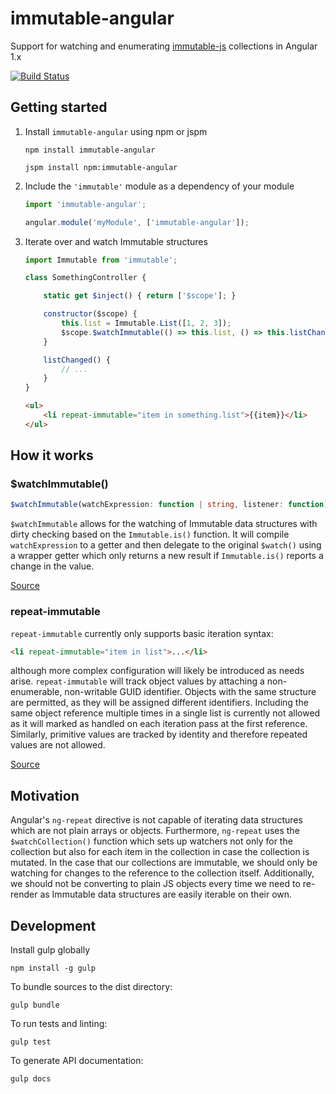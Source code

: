 # immutable-angular
Support for watching and enumerating [immutable-js](https://github.com/facebook/immutable-js) collections in Angular 1.x

[![Build Status](https://travis-ci.org/Adage-Technologies/immutable-angular.svg)](https://travis-ci.org/Adage-Technologies/immutable-angular)

## Getting started

1. Install `immutable-angular` using npm or jspm
    ```
    npm install immutable-angular
    ```
    ```
    jspm install npm:immutable-angular
    ```

2. Include the `'immutable'` module as a dependency of your module
    ```javascript
    import 'immutable-angular';

    angular.module('myModule', ['immutable-angular']);
    ```

3. Iterate over and watch Immutable structures
    ```javascript
    import Immutable from 'immutable';

    class SomethingController {

        static get $inject() { return ['$scope']; }

        constructor($scope) {
            this.list = Immutable.List([1, 2, 3]);
            $scope.$watchImmutable(() => this.list, () => this.listChanged());
        }

        listChanged() {
            // ...
        }
    }
    ```
    ```html
    <ul>
        <li repeat-immutable="item in something.list">{{item}}</li>
    </ul>
    ```

## How it works

### $watchImmutable()
```typescript
$watchImmutable(watchExpression: function | string, listener: function)
```
`$watchImmutable` allows for the watching of Immutable data structures with
dirty checking based on the `Immutable.is()` function. It will compile
`watchExpression` to a getter and then delegate to the original `$watch()`
using a wrapper getter which only returns a new result if `Immutable.is()`
reports a change in the value.

[Source](./src/watch-immutable.js)

### repeat-immutable
`repeat-immutable` currently only supports basic iteration syntax:
```html
<li repeat-immutable="item in list">...</li>
```
although more complex configuration will likely be introduced as needs arise.
`repeat-immutable` will track object values by attaching a non-enumerable,
non-writable GUID identifier. Objects with the same structure are permitted, as
they will be assigned different identifiers. Including the same object reference
multiple times in a single list is currently not allowed as it will marked as
handled on each iteration pass at the first reference. Similarly, primitive
values are tracked by identity and therefore repeated values are not allowed.

[Source](./src/repeat-immutable.js)

## Motivation
Angular's `ng-repeat` directive is not capable of iterating data structures
which are not plain arrays or objects. Furthermore, `ng-repeat` uses the
`$watchCollection()` function which sets up watchers not only for the collection
but also for each item in the collection in case the collection is mutated. In
the case that our collections are immutable, we should only be watching for
changes to the reference to the collection itself. Additionally, we should not
be converting to plain JS objects every time we need to re-render as Immutable
data structures are easily iterable on their own.

## Development
Install gulp globally
```
npm install -g gulp
```

To bundle sources to the dist directory:
```
gulp bundle
```

To run tests and linting:
```
gulp test
```

To generate API documentation:
```
gulp docs
```
